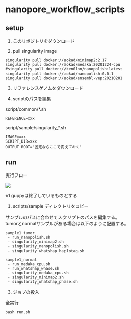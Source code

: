 # nanopore_workflow_scripts

## setup

1. このリポジトリをダウンロード

2. pull singularity image

```
singularity pull docker://aokad/minimap2:2.17
singularity pull docker://aokad/medaka:20201224-cpu
#singularity pull docker://ken01nn/nanopolish:latest
singularity pull docker://aokad/nanopolish:0.0.1
singularity pull docker://aokad/ensembl-vep:20210201
```

3. リファレンスゲノムをダウンロード

4. scriptのパスを編集

script/common/*.sh
```
REFERENCE=xxx
```

script/sample/singularity_*.sh
```
IMAGE=xxx
SCRIPT_DIR=xxx
OUTPUT_ROOT="固定ならここで変えておく"
```

## run

実行フロー

<img src="./doc/flow.png" />

※1 guppyは終了しているものとする  

1. scripts/sample ディレクトリをコピー

サンプルのパスに合わせてスクリプトのパスを編集する。  
tumorとnormalサンプルがある場合は以下のように配置する。

```
sample1_tumor
 - run_nanopolish.sh
 - singularity_minimap2.sh
 - singularity_nanopolish.sh
 - singularity_whatshap_haplotag.sh

sample1_normal
 - run_medaka_cpu.sh
 - run_whatshap_whase.sh
 - singularity_medaka_cpu.sh
 - singularity_minimap2.sh
 - singularity_whatshap_phase.sh
```

3. ジョブの投入

全実行

```
bash run.sh
```

